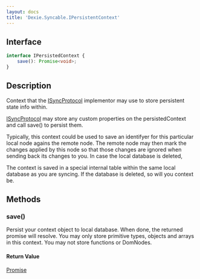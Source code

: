 ```yaml
---
layout: docs
title: 'Dexie.Syncable.IPersistentContext'
---
```


## Interface

```typescript
interface IPersistedContext {
    save(): Promise<void>;
}
```

## Description

Context that the [ISyncProtocol](/docs/Syncable/Dexie.Syncable.ISyncProtocol) implementor may use to store persistent state info within.

[ISyncProtocol](/docs/Syncable/Dexie.Syncable.ISyncProtocol) may store any custom properties on the persistedContext and call save() to persist them.

Typically, this context could be used to save an identifyer for this particular local node agains the remote node. The remote node may then mark the changes applied by this node so that those changes are ignored when sending back its changes to you. In case the local database is deleted, 

The context is saved in a special internal table within the same local database as you are syncing. If the database is deleted, so will you context be.

## Methods

### save()

Persist your context object to local database. When done, the returned promise will resolve. You may only store primitive types, objects and arrays in this context. You may not store functions or DomNodes.

#### Return Value
[Promise](/docs/Promise/Promise)

